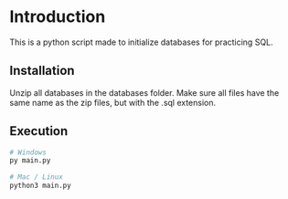 # Introduction

This is a python script made to initialize databases for practicing SQL.

## Installation

Unzip all databases in the databases folder. Make sure all files have the same name as the zip files, but with the .sql extension.

## Execution

```bash
# Windows
py main.py

# Mac / Linux
python3 main.py
```